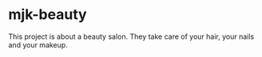 # mjk-beauty
This project is about a beauty salon. They take care of your hair, your nails and your makeup.
